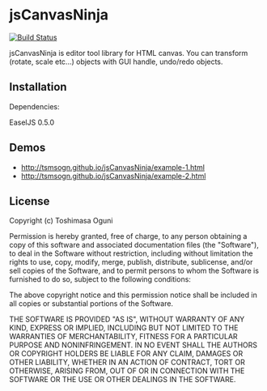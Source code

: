
# jsCanvasNinja

[![Build Status](https://travis-ci.org/tsmsogn/jsCanvasNinja.svg?branch=master)](https://travis-ci.org/tsmsogn/jsCanvasNinja)

jsCanvasNinja is editor tool library for HTML canvas. You can transform (rotate, scale etc...) objects with GUI handle, undo/redo objects.

## Installation

Dependencies:

EaselJS 0.5.0

## Demos

- <http://tsmsogn.github.io/jsCanvasNinja/example-1.html>
- <http://tsmsogn.github.io/jsCanvasNinja/example-2.html>

## License

Copyright (c) Toshimasa Oguni

Permission is hereby granted, free of charge, to any person
obtaining a copy of this software and associated documentation
files (the "Software"), to deal in the Software without
restriction, including without limitation the rights to use,
copy, modify, merge, publish, distribute, sublicense, and/or sell
copies of the Software, and to permit persons to whom the
Software is furnished to do so, subject to the following
conditions:

The above copyright notice and this permission notice shall be
included in all copies or substantial portions of the Software.

THE SOFTWARE IS PROVIDED "AS IS", WITHOUT WARRANTY OF ANY KIND,
EXPRESS OR IMPLIED, INCLUDING BUT NOT LIMITED TO THE WARRANTIES
OF MERCHANTABILITY, FITNESS FOR A PARTICULAR PURPOSE AND
NONINFRINGEMENT. IN NO EVENT SHALL THE AUTHORS OR COPYRIGHT
HOLDERS BE LIABLE FOR ANY CLAIM, DAMAGES OR OTHER LIABILITY,
WHETHER IN AN ACTION OF CONTRACT, TORT OR OTHERWISE, ARISING
FROM, OUT OF OR IN CONNECTION WITH THE SOFTWARE OR THE USE OR
OTHER DEALINGS IN THE SOFTWARE.